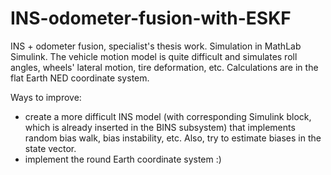 # INS-odometer-fusion-with-ESKF
INS + odometer fusion, specialist's thesis work. Simulation in MathLab Simulink.
The vehicle motion model is quite difficult and simulates roll angles, wheels' lateral motion, tire deformation, etc. Calculations are in the flat Earth NED coordinate system.

Ways to improve:
* create a more difficult INS model (with corresponding Simulink block, which is already inserted in the BINS subsystem) that implements random bias walk, bias instability, etc. Also, try to estimate biases in the state vector.
* implement the round Earth coordinate system :)
